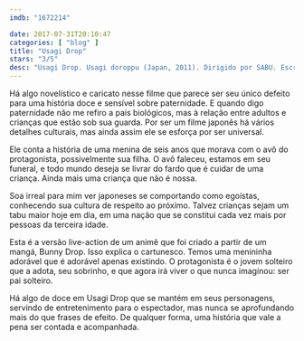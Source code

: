 ```yaml
---
imdb: "1672214"

date: 2017-07-31T20:10:47
categories: [ "blog" ]
title: "Usagi Drop"
stars: "3/5"
desc: "Usagi Drop. Usagi doroppu (Japan, 2011). Dirigido por SABU. Escrito por Yumi Unita, Tamio Hayashi, SABU. Com Ken'ichi Matsuyama (Daikichi Kawachi), Karina (Yukari Nitani), Mana Ashida (Rin Kaga), Mirei Kiritani (Kazumi Kawachi), Mayu Kitaki (Masako Yoshii), Ruiki Satô (Koki Nitani), Gô Ayano (Kyoichi), Ryô Kimura (Yuichi Suzuki), Atsuko Takahata (Yumiko Sugiyama)."
---
```

Há algo novelístico e caricato nesse filme que parece ser seu único defeito para uma história doce e sensível sobre paternidade. E quando digo paternidade não me refiro a pais biológicos, mas à relação entre adultos e crianças que estão sob sua guarda. Por ser um filme japonês há vários detalhes culturais, mas ainda assim ele se esforça por ser universal.

Ele conta a história de uma menina de seis anos que morava com o avô do protagonista, possivelmente sua filha. O avô faleceu, estamos em seu funeral, e todo mundo deseja se livrar do fardo que é cuidar de uma criança. Ainda mais uma criança que não é nossa.

Soa irreal para mim ver japoneses se comportando como egoístas, conhecendo sua cultura de respeito ao próximo. Talvez crianças sejam um tabu maior hoje em dia, em uma nação que se constitui cada vez mais por pessoas da terceira idade.

Esta é a versão live-action de um animê que foi criado a partir de um mangá, Bunny Drop. Isso explica o cartunesco. Temos uma menininha adorável que é adorável apenas existindo. O protagonista é o jovem solteiro que a adota, seu sobrinho, e que agora irá viver o que nunca imaginou: ser pai solteiro.

Há algo de doce em Usagi Drop que se mantém em seus personagens, servindo de entretenimento para o espectador, mas nunca se aprofundando mais do que frases de efeito. De qualquer forma, uma história que vale a pena ser contada e acompanhada.
